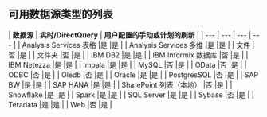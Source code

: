 ## <a name="list-of-available-data-source-types"></a>可用数据源类型的列表

| **数据源** | **实时/DirectQuery** | **用户配置的手动或计划的刷新** |
| --- | --- | --- | --- |
| Analysis Services 表格 |是 |是 |
| Analysis Services 多维 |是 |是 |
| 文件 |否 |是 |
| 文件夹 |否 |是 |
| IBM DB2 |是 |是 |
| IBM Informix 数据库 |否 |是 |
| IBM Netezza |是 |是 |
| Impala |是 |是 |
| MySQL |否 |是 |
| OData |否 |是 |
| ODBC |否 |是 |
| Oledb |否 |是 |
| Oracle |是 |是 |
| PostgresSQL |否 |是 |
| SAP BW |是 |是 |
| SAP HANA |是 |是 |
| SharePoint 列表（本地） |否 |是 |
| Snowflake |是 |是 |
| Spark |是 |是 |
| SQL Server |是 |是 |
| Sybase |否 |是 |
| Teradata |是 |是 |
| Web |否 |是 |

